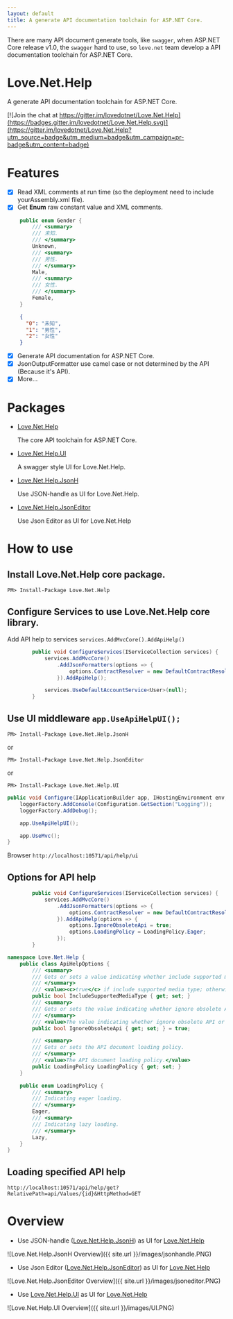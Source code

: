 ```yaml
---
layout: default
title: A generate API documentation toolchain for ASP.NET Core.
---
```


There are many API document generate tools, like `swagger`, when ASP.NET Core release v1.0, the `swagger` hard to use, so `love.net` team
develop a API documentation toolchain for ASP.NET Core.

# Love.Net.Help

A generate API documentation toolchain for ASP.NET Core. 

[![Join the chat at https://gitter.im/lovedotnet/Love.Net.Help](https://badges.gitter.im/lovedotnet/Love.Net.Help.svg)](https://gitter.im/lovedotnet/Love.Net.Help?utm_source=badge&utm_medium=badge&utm_campaign=pr-badge&utm_content=badge) 

# Features
- [x] Read XML comments at run time (so the deployment need to include yourAssembly.xml file).
- [x] Get **Enum** raw constant value and XML comments.

```csharp
    public enum Gender {
        /// <summary>
        /// 未知.
        /// </summary>
        Unknown,
        /// <summary>
        /// 男性.
        /// </summary>
        Male,
        /// <summary>
        /// 女性.
        /// </summary>
        Female,
    }
```
    
```json
    {
      "0": "未知", 
      "1": "男性", 
      "2": "女性"
    }
```
- [x] Generate API documentation for ASP.NET Core.
- [x] JsonOutputFormatter use camel case or not determined by the API (Because it's API).
- [x] More...

# Packages
- [Love.Net.Help](https://www.nuget.org/packages/Love.Net.Help/1.0.0)

    The core API toolchain for ASP.NET Core.

- [Love.Net.Help.UI](https://www.nuget.org/packages/Love.Net.Help.UI/1.0.0)

    A swagger style UI for Love.Net.Help.

- [Love.Net.Help.JsonH](https://www.nuget.org/packages/Love.Net.Help.JsonH/1.0.0)

    Use JSON-handle as UI for Love.Net.Help.

- [Love.Net.Help.JsonEditor](https://www.nuget.org/packages/Love.Net.Help.JsonEditor/1.0.0)

    Use Json Editor as UI for Love.Net.Help

# How to use

## Install **Love.Net.Help** core package.

`PM> Install-Package Love.Net.Help`

## Configure Services to use **Love.Net.Help** core library.

Add API help to services `services.AddMvcCore().AddApiHelp()`

```csharp
        public void ConfigureServices(IServiceCollection services) {
            services.AddMvcCore()
                .AddJsonFormatters(options => {
                    options.ContractResolver = new DefaultContractResolver();
                }).AddApiHelp();

            services.UseDefaultAccountService<User>(null);
        }

```

## Use UI middleware  `app.UseApiHelpUI();`

`PM> Install-Package Love.Net.Help.JsonH`

or

`PM> Install-Package Love.Net.Help.JsonEditor`

or

`PM> Install-Package Love.Net.Help.UI`

```csharp
public void Configure(IApplicationBuilder app, IHostingEnvironment env, ILoggerFactory loggerFactory) {
    loggerFactory.AddConsole(Configuration.GetSection("Logging"));
    loggerFactory.AddDebug();

    app.UseApiHelpUI();

    app.UseMvc();
}
```

Browser `http://localhost:10571/api/help/ui`

## Options for API help

```csharp
        public void ConfigureServices(IServiceCollection services) {
            services.AddMvcCore()
                .AddJsonFormatters(options => {
                    options.ContractResolver = new DefaultContractResolver();
                }).AddApiHelp(options => {
                    options.IgnoreObsoleteApi = true;
                    options.LoadingPolicy = LoadingPolicy.Eager;
                });
        }
```

```csharp
namespace Love.Net.Help {
    public class ApiHelpOptions {
        /// <summary>
        /// Gets or sets a value indicating whether include supported media type.
        /// </summary>
        /// <value><c>true</c> if include supported media type; otherwise, <c>false</c>.</value>
        public bool IncludeSupportedMediaType { get; set; }
        /// <summary>
        /// Gets or sets the value indicating whether ignore obsolete API or not.
        /// </summary>
        /// <value>The value indicating whether ignore obsolete API or not.</value>
        public bool IgnoreObsoleteApi { get; set; } = true;

        /// <summary>
        /// Gets or sets the API document loading policy.
        /// </summary>
        /// <value>The API document loading policy.</value>
        public LoadingPolicy LoadingPolicy { get; set; }
    }

    public enum LoadingPolicy {
        /// <summary>
        /// Indicating eager loading.
        /// </summary>
        Eager,
        /// <summary>
        /// Indicating lazy loading.
        /// </summary>
        Lazy,
    }
}
```

## Loading specified API help

```
http://localhost:10571/api/help/get?RelativePath=api/Values/{id}&HttpMethod=GET
```

# Overview

- Use JSON-handle ([Love.Net.Help.JsonH](https://www.nuget.org/packages/Love.Net.Help.JsonH/1.0.0)) as UI for [Love.Net.Help](https://www.nuget.org/packages/Love.Net.Help/1.0.0)

![Love.Net.Help.JsonH Overview]({{ site.url }}/images/jsonhandle.PNG)

- Use Json Editor ([Love.Net.Help.JsonEditor](https://www.nuget.org/packages/Love.Net.Help.JsonEditor/1.0.0)) as UI for [Love.Net.Help](https://www.nuget.org/packages/Love.Net.Help/1.0.0)

![Love.Net.Help.JsonEditor Overview]({{ site.url }}/images/jsoneditor.PNG)

- Use [Love.Net.Help.UI](https://www.nuget.org/packages/Love.Net.Help.UI/1.0.0) as UI for [Love.Net.Help](https://www.nuget.org/packages/Love.Net.Help/1.0.0)

![Love.Net.Help.UI Overview]({{ site.url }}/images/UI.PNG)